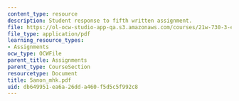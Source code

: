 ```yaml
---
content_type: resource
description: Student response to fifth written assignment.
file: https://ol-ocw-studio-app-qa.s3.amazonaws.com/courses/21w-730-3-expository-writing-autobiography-theory-and-practice-spring-2001/db649951ea6a26dda460f5d5c5f992c8_5anon_mhk.pdf
file_type: application/pdf
learning_resource_types:
- Assignments
ocw_type: OCWFile
parent_title: Assignments
parent_type: CourseSection
resourcetype: Document
title: 5anon_mhk.pdf
uid: db649951-ea6a-26dd-a460-f5d5c5f992c8
---
```

